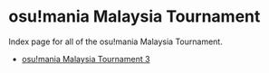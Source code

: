 # osu!mania Malaysia Tournament

Index page for all of the osu!mania Malaysia Tournament.

- [osu!mania Malaysia Tournament 3](3)
